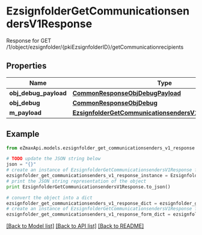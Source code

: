 # EzsignfolderGetCommunicationsendersV1Response

Response for GET /1/object/ezsignfolder/{pkiEzsignfolderID}/getCommunicationrecipients

## Properties

Name | Type | Description | Notes
------------ | ------------- | ------------- | -------------
**obj_debug_payload** | [**CommonResponseObjDebugPayload**](CommonResponseObjDebugPayload.md) |  | 
**obj_debug** | [**CommonResponseObjDebug**](CommonResponseObjDebug.md) |  | [optional] 
**m_payload** | [**EzsignfolderGetCommunicationsendersV1ResponseMPayload**](EzsignfolderGetCommunicationsendersV1ResponseMPayload.md) |  | 

## Example

```python
from eZmaxApi.models.ezsignfolder_get_communicationsenders_v1_response import EzsignfolderGetCommunicationsendersV1Response

# TODO update the JSON string below
json = "{}"
# create an instance of EzsignfolderGetCommunicationsendersV1Response from a JSON string
ezsignfolder_get_communicationsenders_v1_response_instance = EzsignfolderGetCommunicationsendersV1Response.from_json(json)
# print the JSON string representation of the object
print EzsignfolderGetCommunicationsendersV1Response.to_json()

# convert the object into a dict
ezsignfolder_get_communicationsenders_v1_response_dict = ezsignfolder_get_communicationsenders_v1_response_instance.to_dict()
# create an instance of EzsignfolderGetCommunicationsendersV1Response from a dict
ezsignfolder_get_communicationsenders_v1_response_form_dict = ezsignfolder_get_communicationsenders_v1_response.from_dict(ezsignfolder_get_communicationsenders_v1_response_dict)
```
[[Back to Model list]](../README.md#documentation-for-models) [[Back to API list]](../README.md#documentation-for-api-endpoints) [[Back to README]](../README.md)


